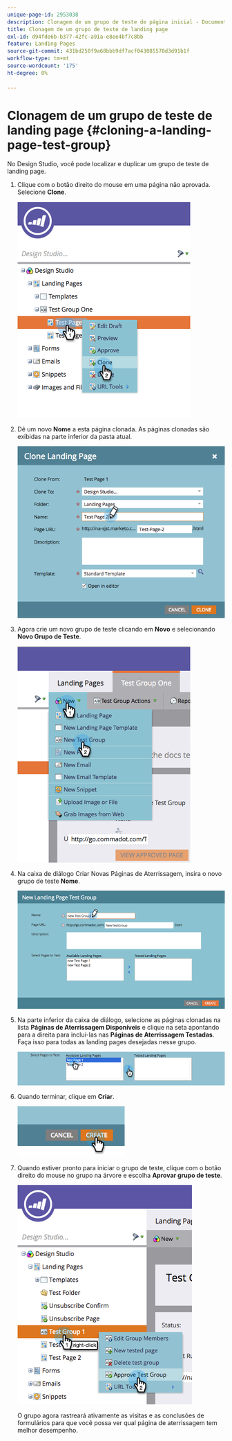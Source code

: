 ```yaml
---
unique-page-id: 2953038
description: Clonagem de um grupo de teste de página inicial - Documentação do Marketo - Documentação do produto
title: Clonagem de um grupo de teste de landing page
exl-id: d94fde6b-b377-42fc-a91a-e8ee4bf7c8bb
feature: Landing Pages
source-git-commit: 431bd258f9a68bbb9df7acf043085578d3d91b1f
workflow-type: tm+mt
source-wordcount: '175'
ht-degree: 0%

---
```


# Clonagem de um grupo de teste de landing page {#cloning-a-landing-page-test-group}

No Design Studio, você pode localizar e duplicar um grupo de teste de landing page.

1. Clique com o botão direito do mouse em uma página não aprovada. Selecione **Clone**.

   ![](assets/image2015-4-27-15-3a11-3a24.png)

1. Dê um novo **Nome** a esta página clonada. As páginas clonadas são exibidas na parte inferior da pasta atual.

   ![](assets/image2015-4-27-16-3a10-3a10.png)

1. Agora crie um novo grupo de teste clicando em **Novo** e selecionando **Novo Grupo de Teste**.

   ![](assets/image2015-4-27-15-3a49-3a54.png)

1. Na caixa de diálogo Criar Novas Páginas de Aterrissagem, insira o novo grupo de teste **Nome**.

   ![](assets/image2015-4-27-15-3a58-3a13.png)

1. Na parte inferior da caixa de diálogo, selecione as páginas clonadas na lista **Páginas de Aterrissagem Disponíveis** e clique na seta apontando para a direita para incluí-las nas **Páginas de Aterrissagem Testadas**. Faça isso para todas as landing pages desejadas nesse grupo.

   ![](assets/image2015-4-27-16-3a3-3a22.png)

1. Quando terminar, clique em **Criar**.

   ![](assets/image2015-4-27-16-3a7-3a50.png)

1. Quando estiver pronto para iniciar o grupo de teste, clique com o botão direito do mouse no grupo na árvore e escolha **Aprovar grupo de teste**.

   ![](assets/image2015-4-27-16-3a19-3a10.png)

   O grupo agora rastreará ativamente as visitas e as conclusões de formulários para que você possa ver qual página de aterrissagem tem melhor desempenho.
